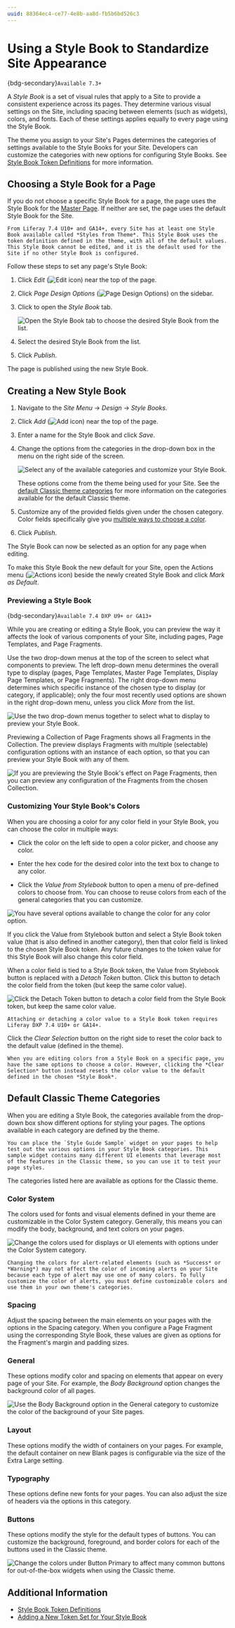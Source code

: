 ```yaml
---
uuid: 88364ec4-ce77-4e8b-aa8d-fb5b6bd526c3
---
```

# Using a Style Book to Standardize Site Appearance

{bdg-secondary}`Available 7.3+`

A *Style Book* is a set of visual rules that apply to a Site to provide a consistent experience across its pages. They determine various visual settings on the Site, including spacing between elements (such as widgets), colors, and fonts. Each of these settings applies equally to every page using the Style Book.

The theme you assign to your Site's Pages determines the categories of settings available to the Style Books for your Site. Developers can customize the categories with new options for configuring Style Books. See [Style Book Token Definitions](./developer-guide/style-book-token-definitions.md) for more information.

## Choosing a Style Book for a Page

If you do not choose a specific Style Book for a page, the page uses the Style Book for the [Master Page](../../creating-pages/defining-headers-and-footers/master-page-templates.md). If neither are set, the page uses the default Style Book for the Site.

```{note}
From Liferay 7.4 U10+ and GA14+, every Site has at least one Style Book available called *Styles from Theme*. This Style Book uses the token definition defined in the theme, with all of the default values. This Style Book cannot be edited, and it is the default used for the Site if no other Style Book is configured.
```

Follow these steps to set any page's Style Book:

1. Click *Edit* (![Edit icon](../../../images/icon-edit.png)) near the top of the page.

1. Click *Page Design Options* (![Page Design Options](../../../images/icon-format.png)) on the sidebar.

1. Click to open the *Style Book* tab.

    ![Open the Style Book tab to choose the desired Style Book from the list.](./using-a-style-book-to-standardize-site-appearance/images/01.png) 

1. Select the desired Style Book from the list.

1. Click *Publish*.

The page is published using the new Style Book.

## Creating a New Style Book

1. Navigate to the *Site Menu* &rarr; *Design* &rarr; *Style Books*.

1. Click *Add* (![Add icon](../../../images/icon-add.png)) near the top of the page.

1. Enter a name for the Style Book and click *Save*.

1. Change the options from the categories in the drop-down box in the menu on the right side of the screen.

   ![Select any of the available categories and customize your Style Book.](./using-a-style-book-to-standardize-site-appearance/images/02.png)

   These options come from the theme being used for your Site. See the [default Classic theme categories](#default-classic-theme-categories) for more information on the categories available for the default Classic theme.

1. Customize any of the provided fields given under the chosen category. Color fields specifically give you [multiple ways to choose a color](#customizing-your-style-book-s-colors).

1. Click *Publish*.

The Style Book can now be selected as an option for any page when editing.

To make this Style Book the new default for your Site, open the Actions menu (![Actions icon](../../../images/icon-actions.png)) beside the newly created Style Book and click *Mark as Default*.

### Previewing a Style Book

{bdg-secondary}`Available 7.4 DXP U9+ or GA13+`

While you are creating or editing a Style Book, you can preview the way it affects the look of various components of your Site, including pages, Page Templates, and Page Fragments.

Use the two drop-down menus at the top of the screen to select what components to preview. The left drop-down menu determines the overall type to display (pages, Page Templates, Master Page Templates, Display Page Templates, or Page Fragments). The right drop-down menu determines which specific instance of the chosen type to display (or category, if applicable); only the four most recently used options are shown in the right drop-down menu, unless you click *More* from the list.

![Use the two drop-down menus together to select what to display to preview your Style Book.](./using-a-style-book-to-standardize-site-appearance/images/03.png)

Previewing a Collection of Page Fragments shows all Fragments in the Collection. The preview displays Fragments with multiple (selectable) configuration options with an instance of each option, so that you can preview your Style Book with any of them.

![If you are previewing the Style Book's effect on Page Fragments, then you can preview any configuration of the Fragments from the chosen Collection.](./using-a-style-book-to-standardize-site-appearance/images/04.gif)

### Customizing Your Style Book's Colors

When you are choosing a color for any color field in your Style Book, you can choose the color in multiple ways:

* Click the color on the left side to open a color picker, and choose any color.

* Enter the hex code for the desired color into the text box to change to any color.

* Click the *Value from Stylebook* button to open a menu of pre-defined colors to choose from. You can choose to reuse colors from each of the general categories that you can customize.

![You have several options available to change the color for any color option.](./using-a-style-book-to-standardize-site-appearance/images/05.png)

If you click the Value from Stylebook button and select a Style Book token value (that is also defined in another category), then that color field is linked to the chosen Style Book token. Any future changes to the token value for this Style Book will also change this color field.

When a color field is tied to a Style Book token, the Value from Stylebook button is replaced with a *Detach Token* button. Click this button to detach the color field from the token (but keep the same color value).

![Click the *Detach Token* button to detach a color field from the Style Book token, but keep the same color value.](./using-a-style-book-to-standardize-site-appearance/images/06.png)

```{note}
Attaching or detaching a color value to a Style Book token requires Liferay DXP 7.4 U10+ or GA14+.
```

Click the *Clear Selection* button on the right side to reset the color back to the default value (defined in the theme).

```{note}
When you are editing colors from a Style Book on a specific page, you have the same options to choose a color. However, clicking the *Clear Selection* button instead resets the color value to the default defined in the chosen *Style Book*.
```

## Default Classic Theme Categories

When you are editing a Style Book, the categories available from the drop-down box show different options for styling your pages. The options available in each category are defined by the theme.

```{tip}
You can place the `Style Guide Sample` widget on your pages to help test out the various options in your Style Book categories. This sample widget contains many different UI elements that leverage most of the features in the Classic theme, so you can use it to test your page styles. 
```

The categories listed here are available as options for the Classic theme.

### Color System

The colors used for fonts and visual elements defined in your theme are customizable in the Color System category. Generally, this means you can modify the body, background, and text colors on your pages.

![Change the colors used for displays or UI elements with options under the Color System category.](./using-a-style-book-to-standardize-site-appearance/images/07.png)

```{note}
Changing the colors for alert-related elements (such as *Success* or *Warning*) may not affect the color of incoming alerts on your Site because each type of alert may use one of many colors. To fully customize the color of alerts, you must define customizable colors and use them in your own theme's categories.
```

### Spacing

Adjust the spacing between the main elements on your pages with the options in the Spacing category. When you configure a Page Fragment using the corresponding Style Book, these values are given as options for the Fragment's margin and padding sizes.

### General

These options modify color and spacing on elements that appear on every page of your Site. For example, the *Body Background* option changes the background color of all pages.

![Use the Body Background option in the General category to customize the color of the background of your Site pages.](./using-a-style-book-to-standardize-site-appearance/images/08.png)

### Layout

These options modify the width of containers on your pages. For example, the default container on new Blank pages is configurable via the size of the Extra Large setting.

### Typography

These options define new fonts for your pages. You can also adjust the size of headers via the options in this category.

### Buttons

These options modify the style for the default types of buttons. You can customize the background, foreground, and border colors for each of the buttons used in the Classic theme.

![Change the colors under Button Primary to affect many common buttons for out-of-the-box widgets when using the Classic theme.](./using-a-style-book-to-standardize-site-appearance/images/09.png)

## Additional Information

* [Style Book Token Definitions](./developer-guide/style-book-token-definitions.md)
* [Adding a New Token Set for Your Style Book](./developer-guide/adding-a-new-token-set-for-your-style-book.md)
